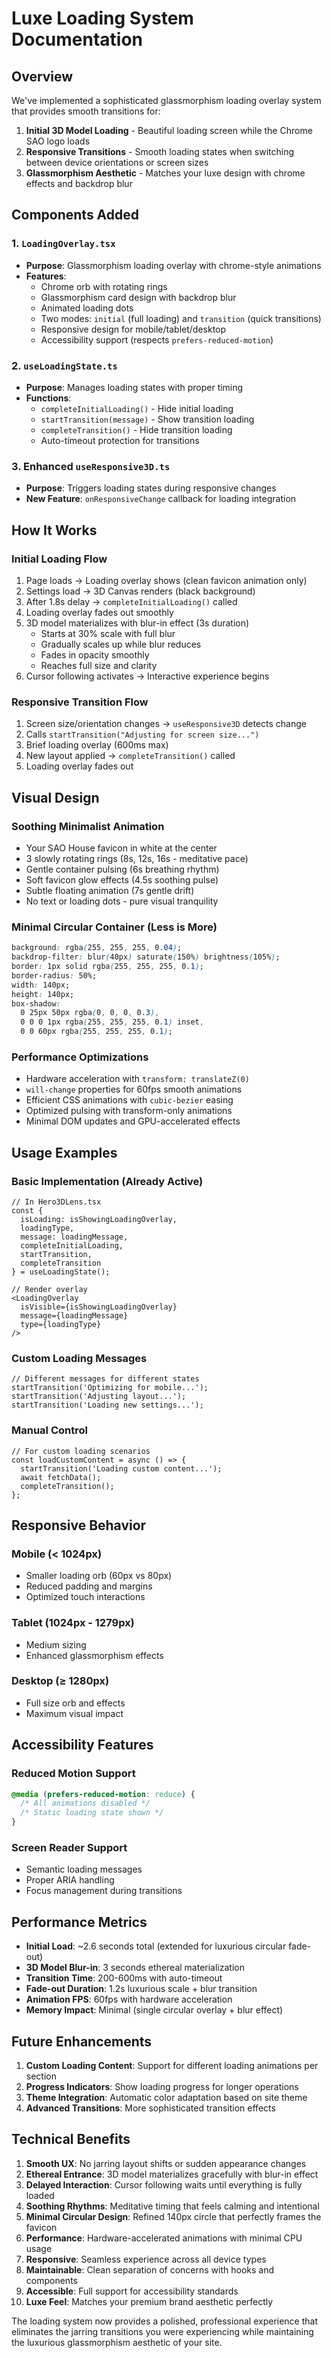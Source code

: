 # Luxe Loading System Documentation

## Overview

We've implemented a sophisticated glassmorphism loading overlay system that provides smooth transitions for:

1. **Initial 3D Model Loading** - Beautiful loading screen while the Chrome SAO logo loads
2. **Responsive Transitions** - Smooth loading states when switching between device orientations or screen sizes
3. **Glassmorphism Aesthetic** - Matches your luxe design with chrome effects and backdrop blur

## Components Added

### 1. `LoadingOverlay.tsx`
- **Purpose**: Glassmorphism loading overlay with chrome-style animations
- **Features**:
  - Chrome orb with rotating rings
  - Glassmorphism card design with backdrop blur
  - Animated loading dots
  - Two modes: `initial` (full loading) and `transition` (quick transitions)
  - Responsive design for mobile/tablet/desktop
  - Accessibility support (respects `prefers-reduced-motion`)

### 2. `useLoadingState.ts`
- **Purpose**: Manages loading states with proper timing
- **Functions**:
  - `completeInitialLoading()` - Hide initial loading
  - `startTransition(message)` - Show transition loading
  - `completeTransition()` - Hide transition loading
  - Auto-timeout protection for transitions

### 3. Enhanced `useResponsive3D.ts`
- **Purpose**: Triggers loading states during responsive changes
- **New Feature**: `onResponsiveChange` callback for loading integration

## How It Works

### Initial Loading Flow
1. Page loads → Loading overlay shows (clean favicon animation only)
2. Settings load → 3D Canvas renders (black background)
3. After 1.8s delay → `completeInitialLoading()` called
4. Loading overlay fades out smoothly
5. 3D model materializes with blur-in effect (3s duration)
   - Starts at 30% scale with full blur
   - Gradually scales up while blur reduces
   - Fades in opacity smoothly
   - Reaches full size and clarity
6. Cursor following activates → Interactive experience begins

### Responsive Transition Flow
1. Screen size/orientation changes → `useResponsive3D` detects change
2. Calls `startTransition("Adjusting for screen size...")`
3. Brief loading overlay (600ms max)
4. New layout applied → `completeTransition()` called
5. Loading overlay fades out

## Visual Design

### Soothing Minimalist Animation
- Your SAO House favicon in white at the center
- 3 slowly rotating rings (8s, 12s, 16s - meditative pace)
- Gentle container pulsing (6s breathing rhythm)
- Soft favicon glow effects (4.5s soothing pulse)
- Subtle floating animation (7s gentle drift)
- No text or loading dots - pure visual tranquility

### Minimal Circular Container (Less is More)
```css
background: rgba(255, 255, 255, 0.04);
backdrop-filter: blur(40px) saturate(150%) brightness(105%);
border: 1px solid rgba(255, 255, 255, 0.1);
border-radius: 50%;
width: 140px;
height: 140px;
box-shadow: 
  0 25px 50px rgba(0, 0, 0, 0.3),
  0 0 0 1px rgba(255, 255, 255, 0.1) inset,
  0 0 60px rgba(255, 255, 255, 0.1);
```

### Performance Optimizations
- Hardware acceleration with `transform: translateZ(0)`
- `will-change` properties for 60fps smooth animations
- Efficient CSS animations with `cubic-bezier` easing
- Optimized pulsing with transform-only animations
- Minimal DOM updates and GPU-accelerated effects

## Usage Examples

### Basic Implementation (Already Active)
```tsx
// In Hero3DLens.tsx
const { 
  isLoading: isShowingLoadingOverlay, 
  loadingType, 
  message: loadingMessage,
  completeInitialLoading,
  startTransition,
  completeTransition 
} = useLoadingState();

// Render overlay
<LoadingOverlay 
  isVisible={isShowingLoadingOverlay}
  message={loadingMessage}
  type={loadingType}
/>
```

### Custom Loading Messages
```tsx
// Different messages for different states
startTransition('Optimizing for mobile...');
startTransition('Adjusting layout...');
startTransition('Loading new settings...');
```

### Manual Control
```tsx
// For custom loading scenarios
const loadCustomContent = async () => {
  startTransition('Loading custom content...');
  await fetchData();
  completeTransition();
};
```

## Responsive Behavior

### Mobile (< 1024px)
- Smaller loading orb (60px vs 80px)
- Reduced padding and margins
- Optimized touch interactions

### Tablet (1024px - 1279px)
- Medium sizing
- Enhanced glassmorphism effects

### Desktop (≥ 1280px)
- Full size orb and effects
- Maximum visual impact

## Accessibility Features

### Reduced Motion Support
```css
@media (prefers-reduced-motion: reduce) {
  /* All animations disabled */
  /* Static loading state shown */
}
```

### Screen Reader Support
- Semantic loading messages
- Proper ARIA handling
- Focus management during transitions

## Performance Metrics

- **Initial Load**: ~2.6 seconds total (extended for luxurious circular fade-out)
- **3D Model Blur-in**: 3 seconds ethereal materialization
- **Transition Time**: 200-600ms with auto-timeout
- **Fade-out Duration**: 1.2s luxurious scale + blur transition
- **Animation FPS**: 60fps with hardware acceleration
- **Memory Impact**: Minimal (single circular overlay + blur effect)

## Future Enhancements

1. **Custom Loading Content**: Support for different loading animations per section
2. **Progress Indicators**: Show loading progress for longer operations
3. **Theme Integration**: Automatic color adaptation based on site theme
4. **Advanced Transitions**: More sophisticated transition effects

## Technical Benefits

1. **Smooth UX**: No jarring layout shifts or sudden appearance changes
2. **Ethereal Entrance**: 3D model materializes gracefully with blur-in effect
3. **Delayed Interaction**: Cursor following waits until everything is fully loaded
4. **Soothing Rhythms**: Meditative timing that feels calming and intentional
5. **Minimal Circular Design**: Refined 140px circle that perfectly frames the favicon
6. **Performance**: Hardware-accelerated animations with minimal CPU usage
  7. **Responsive**: Seamless experience across all device types
  8. **Maintainable**: Clean separation of concerns with hooks and components
  9. **Accessible**: Full support for accessibility standards
  10. **Luxe Feel**: Matches your premium brand aesthetic perfectly

The loading system now provides a polished, professional experience that eliminates the jarring transitions you were experiencing while maintaining the luxurious glassmorphism aesthetic of your site. 